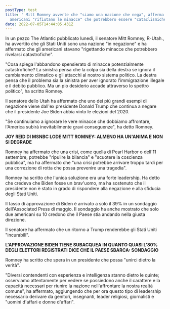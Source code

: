 ```yaml
---
postType: test
title: ' Mitt Romney avverte che "siamo una nazione che nega", afferma che gli
  americani "rifiutano le minacce" che potrebbero essere "cataclismiche"'
date: 2022-07-05T14:44:05.431Z
---
```

In un pezzo The Atlantic pubblicato lunedì, il senatore Mitt Romney, R-Utah., ha avvertito che gli Stati Uniti sono una nazione "in negazione" e ha affermato che gli americani stavano "rigettando minacce che potrebbero rivelarsi catastrofiche".

"Cosa spiega l'abbandono spensierato di minacce potenzialmente catastrofiche? La sinistra pensa che la colpa sia della destra se ignora il cambiamento climatico e gli attacchi al nostro sistema politico. La destra pensa che il problema sia la sinistra per aver ignorato l'immigrazione illegale e il debito pubblico. Ma un pio desiderio accade attraverso lo spettro politico", ha scritto Romney.

Il senatore dello Utah ha affermato che uno dei più grandi esempi di negazione viene dall'ex presidente Donald Trump che continua a negare che il presidente Joe Biden abbia vinto le elezioni del 2020.

"Se continuiamo a ignorare le vere minacce che dobbiamo affrontare, l'America subirà inevitabilmente gravi conseguenze", ha detto Romney.

**JOY REID DI MSNBC LODE MITT ROMNEY: ALMENO HA UN'ANIMA E NON SI DEGRADE**

Romney ha affermato che una crisi, come quella di Pearl Harbor o dell'11 settembre, potrebbe "ripulire la bilancia" e "scuotere la coscienza pubblica", ma ha affermato che "una crisi potrebbe arrivare troppo tardi per una correzione di rotta che possa prevenire una tragedia".

Romney ha scritto che l'unica soluzione era una forte leadership. Ha detto che credeva che Biden fosse un brav'uomo, ma ha sostenuto che il presidente non è stato in grado di rispondere alla negazione e alla sfiducia degli Stati Uniti.

Il tasso di approvazione di Biden è arrivato a solo il 39% in un sondaggio dell'Associated Press di maggio. Il sondaggio ha anche mostrato che solo due americani su 10 credono che il Paese stia andando nella giusta direzione.

Il senatore ha affermato che un ritorno a Trump renderebbe gli Stati Uniti "incurabili".

**L'APPROVAZIONE BIDEN TIENE SUBACQUEA IN QUANTO QUASI L'80% DEGLI ELETTORI REGISTRATI DICE CHE IL PAESE SBARCA: SONDAGGIO**

Romney ha scritto che spera in un presidente che possa "unirci dietro la verità".

"Diversi contendenti con esperienza e intelligenza stanno dietro le quinte; osserviamo attentamente per vedere se possiedono anche il carattere e la capacità necessari per riunire la nazione nell'affrontare la nostra realtà comune", ha affermato, aggiungendo che per ora questo tipo di leadership necessario derivare da genitori, insegnanti, leader religiosi, giornalisti e "uomini d'affari e donne d'affari".